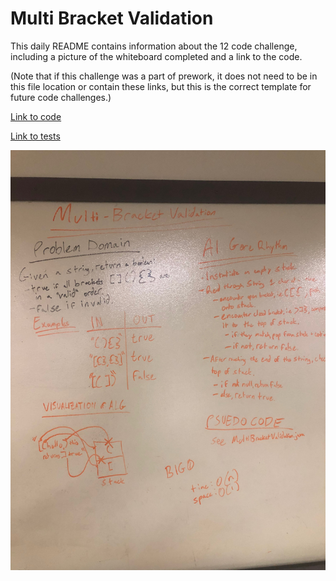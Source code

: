 # Multi Bracket Validation

This daily README contains information about the 12 code challenge, including a picture of the whiteboard completed and a link to the code.

(Note that if this challenge was a part of prework, it does not need to be in this file location or contain these links, but this is the correct template for future code challenges.)

[Link to code](../401codechallenges/src/main/java/multibracketvalidation/MultiBracketValidation.java)

[Link to tests](../401codechallenges/src/test/java/multibracketvalidation/MultiBracketValidationTest.java)

![Picture of whiteboard for Array Reverse](../assets/multivalidation.jpg)

